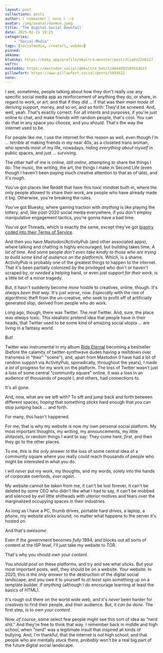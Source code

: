 ```yaml
---
layout: post
collections: posts
author: ⸸ commander ░ nova ⸸ :~$
avatar: /img/avatar/daemon.jpeg
title: 'The Digital Social Downfall'
date: 2025-02-21 19:25
categories:
    - "Social-Media"
tags: [socialmedia, creators, webdev]
pinned: 
akkoma:  
bluesky: https://bsky.app/profile/mkultra.monster/post/3liq6z22n6227
wafrn:
mastodon: https://mastodon.social/@mkultra_bot/114044991589543623
pillowfort: https://www.pillowfort.social/posts/5954512
none: 
---
```

I see, sometimes, people talking about how they don't really use any specific social media app as reinforcement of anything they do, or share, in regard to work, or art, and that if they *did* ... if that was their *main mode* of deriving support, money, and so on, and so forth: They'd be screwed. And, well, yeah. That's exactly correct. For all intents and purposes, if you're just online to chat, and make friends with random people, that's cool. You can do that in any space you choose, and you *should*. That's the way the internet used to be.

For people like me, I use the internet for this reason as well, even though I'm ... *terrible* at making friends in my near 40s, as a closeted trans woman, who spends most of my life, nowadays, hiding *everything about myself* in public spaces, and just ... surviving.

The other half of me is online, *still online*, attempting to share the things I do: The music, the writing, the art, the things I make in Second Life (even though I haven't been paying much creative attention to that as of late), and it's *rough*.

You've got places like Reddit that have this toxic mindset built-in, where the only people allowed to share their work, are people who have already made it big. Otherwise, you're breaking the rules.

You've got Bluesky, where gaining traction with *anything* is like playing the lottery, and, like post-2020 social media everywhere, if you don't employ manipulative engagement tactics, you're gonna have a bad time.

You've got Threads, which is exactly the same, except they've got <a href="https://www.splcenter.org/resources/stories/meta-policy-updates-could-encourage-hate-threaten-democracy/" target="_blank">bigotry coded into their Terms of Service</a>.

And then you have Mastodon/ActivityPub (and other associated apps), where talking and chatting is highly encouraged, but building takes time. *A lot of time*. And some people *don't even take kindly to those who are trying to build some kind of audience on the platform/s*. Which, is a shame. ActivityPub is probably one of the greatest things to happen to the internet. That it's been partially colonized by the privileged who don't or haven't scraped by, or *needed* a helping hand, or even just *support for their work*, is a little bit of a minor tragedy.

But, it hasn't suddenly become *more* hostile to creatives, online, though. It's *always been that way*. It's just *worse*, now. *Especially* with the rise of algorithmic theft from the un-creative, who seek to profit off of artificially generated slop, derived from people who *do* work.

Long ago, though, there was Twitter. The *real* Twitter. And, sure, the place was *always* toxic. This idealistic pretend idea that people have in their heads, that Twitter used to be some kind of amazing social utopia ... are living in a fantasy world.

But!

Twitter was instrumental in my album <a href="https://eyeshadow2600fm.bandcamp.com/album/ride-eternal" target="_blank">Ride Eternal</a> becoming a bestseller (before the calamity of twitter-synthwave dudes having a meltdown over transness in "their" "scene"), and, apart from Mastodon (I have had a lot of random support via ActivityPub, sporadically, throughout the years), I made *a lot* of progress for my work on the platform. The loss of Twitter wasn't just a loss of some central "community square" online, it was a loss in an audience of thousands of people I, and others, had connections to.

It's all gone.

And, now, what are we left with? To sift and jump back and forth between different spaces, *hoping* that something *sticks* hard enough that you can stop jumping back ... and forth.

For many, this hasn't happened.

For me, that is why my website is now my own personal social platform. My most important thoughts, my writing, my announcements, my little shitposts, or random things I want to say: They come here, *first*, and then they go to the other places.

To me, this is *the only* answer to the loss of some central idea of a community square where you really *could* reach thousands of people who might be interested in what you do.

I will *never* put my work, my thoughts, and my words, solely into the hands of corporate overlords, *ever again*.

My website cannot be *taken* from me, it can't be lost forever, it can't be deleted by some CEO who didn't like what I had to say, it can't be mobbed and silenced by evil little shitheads with ulterior motives and fears over the marginalized occupying spaces in their industries.

As long as I have a PC, thumb drives, portable hard drives, a laptop, a *phone*, my website sticks around, no matter what happens to the server it's hosted on.

And that's *awesome*.

Even if the government becomes *fully* 1984, and blocks out all sorts of content at the ISP level, I'll just take my website to TOR.

That's why you should *own your content*.

You *should* post on these platforms, and try and see what sticks. But your most important posts, well, they should be on a website. *Your* website. In 2025, this is the *only answer* to the destruction of the digital social landscape, and you owe it to yourself to *at least* spin something up on a template builder, if *anything* (although I do encourage learning at least the basics of HTML).

It's rough out there on the world wide web, and it's *never* been harder for creatives to find their people, and their audience. But, it *can be done*. The first step, is to *own your content*.

Now, *of course*, some select few people might see this sort of idea as "nerd shit." And they're free to think that way. I remember back in middle and high school, when "nerd" was a legitimate insult that inspired all kinds of bullying. And, I'm thankful, that the internet is *not* high school, and that people who are mentally *stuck* there, *probably* won't be a real big part of the future digital social landscape.